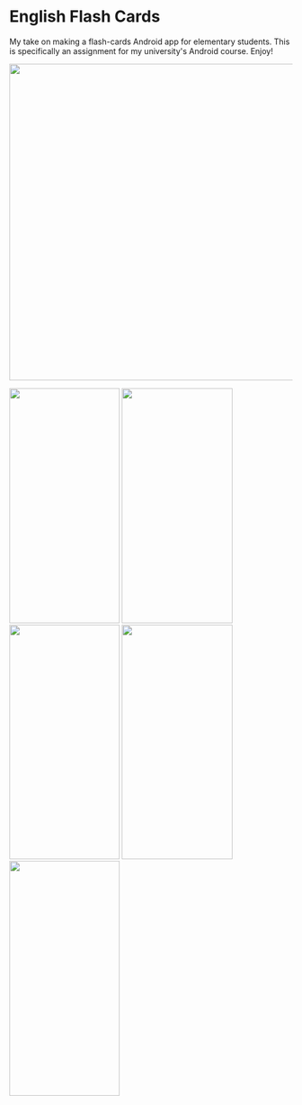 # English Flash Cards
My take on making a flash-cards Android app for elementary students. This is specifically an assignment for my university's Android course. Enjoy!

<img src="https://user-images.githubusercontent.com/89265941/236645175-beb746f3-7b13-4edf-a8fa-0545e02c58d5.png"  width="750" height="562.5">


<p float="center">
  <img src="https://user-images.githubusercontent.com/89265941/236644640-f3e06a00-db3d-4c34-ace3-ab558d079f0c.png"  width="196.375" height="416.5">

  <img src="https://user-images.githubusercontent.com/89265941/236644864-4b7e552a-5ad2-40c6-9325-62390547cb1f.png"  width="196.375" height="416.5">

  <img src="https://user-images.githubusercontent.com/89265941/236644941-23ddd288-7697-4a2a-bd0b-49b6c05fd99d.png"  width="196.375" height="416.5">

  <img src="https://user-images.githubusercontent.com/89265941/236644944-a0bd44f7-83f3-4541-b419-867de8f117a1.png"  width="196.375" height="416.5">

  <img src="https://user-images.githubusercontent.com/89265941/236644948-135227f4-ba1e-4e4c-83fb-7a29a1e42526.png"  width="196.375" height="416.5">

</p>


